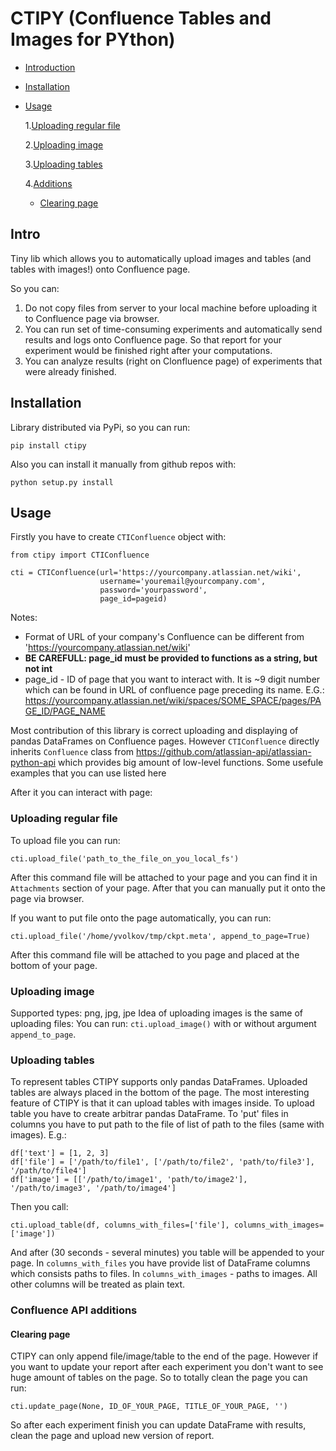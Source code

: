 # CTIPY (Confluence Tables and Images for PYthon)

+ [Introduction](#Intro)
+ [Installation](#Installation)
+ [Usage](#Usage)

  1.[Uploading regular file](#Uploading-regular-file)
  
  2.[Uploading image](#Uploading-image)
  
  3.[Uploading tables](#Uploading-tables)
  
  4.[Additions](#Confluence-API-additions)
    * [Clearing page](#Clearing-page)

## Intro
Tiny lib which allows you to automatically upload images and tables (and tables with images!) onto Confluence page. 

So you can:
1. Do not copy files from server to your local machine before uploading it to Confluence page via browser.
2. You can run set of time-consuming experiments and automatically send results and logs onto Confluence page. So that report for your experiment would be finished right after your computations.
3. You can analyze results (right on Clonfluence page) of experiments that were already finished.

## Installation

Library distributed via PyPi, so you can run:
```
pip install ctipy
```

Also you can install it manually from github repos with:
```
python setup.py install
```

## Usage

Firstly you have to create `CTIConfluence` object with:
```
from ctipy import CTIConfluence

cti = CTIConfluence(url='https://yourcompany.atlassian.net/wiki',
                    username='youremail@yourcompany.com',
                    password='yourpassword',
                    page_id=pageid)
```

Notes:
* Format of URL of your company's Confluence can be different from 'https://yourcompany.atlassian.net/wiki'
* **BE CAREFULL: page_id must be provided to functions as a string, but not int**
* page_id - ID of page that you want to interact with. It is ~9 digit number which can be found in URL of confluence page
preceding its name. E.G.: https://yourcompany.atlassian.net/wiki/spaces/SOME_SPACE/pages/PAGE_ID/PAGE_NAME

Most contribution of this library is correct uploading and displaying of pandas DataFrames on Confluence pages.
However `CTIConfluence` directly inherits `Confluence` class from https://github.com/atlassian-api/atlassian-python-api which provides big amount of low-level functions. Some usefule examples that you can use listed here

After it you can interact with page:

### Uploading regular file
To upload file you can run:
```
cti.upload_file('path_to_the_file_on_you_local_fs')
```
After this command file will be attached to your page and you can find it in `Attachments` section of your page. After that you can manually put it onto the page via browser.

If you want to put file onto the page automatically, you can run:
```
cti.upload_file('/home/yvolkov/tmp/ckpt.meta', append_to_page=True)
```
After this command file will be attached to you page and placed at the bottom of your page.

### Uploading image
Supported types: png, jpg, jpe
Idea of uploading images is the same of uploading files:
You can run:
```cti.upload_image()``` with or without argument `append_to_page`.

### Uploading tables
To represent tables CTIPY supports only pandas DataFrames.
Uploaded tables are always placed in the bottom of the page.
The most interesting feature of CTIPY is that it can upload tables with images inside.
To upload table you have to create arbitrar pandas DataFrame. To 'put' files in columns you have to put path to the file
of list of path to the files (same with images).
E.g.:
```df = pd.DataFrame()
df['text'] = [1, 2, 3]
df['file'] = ['/path/to/file1', ['/path/to/file2', 'path/to/file3'], '/path/to/file4']
df['image'] = [['/path/to/image1', 'path/to/image2'], '/path/to/image3', '/path/to/image4']
```
Then you call:
```
cti.upload_table(df, columns_with_files=['file'], columns_with_images=['image'])
```
And after (30 seconds - several minutes) you table will be appended to your page.
In `columns_with_files` you have provide list of DataFrame columns which consists paths to files.
In `columns_with_images` - paths to images. All other columns will be treated as plain text.

### Confluence API additions
#### Clearing page
CTIPY can only append file/image/table to the end of the page. However if you want to update your report after each
experiment you don't want to see huge amount of tables on the page. So to totally clean the page you can run:
```
cti.update_page(None, ID_OF_YOUR_PAGE, TITLE_OF_YOUR_PAGE, '')
```
So after each experiment finish you can update DataFrame with results, clean the page and upload new version of report.
